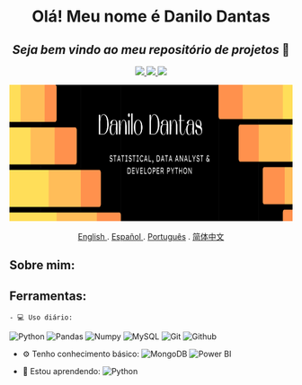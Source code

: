 <!DOCTYPE html>
<html>
  <head>
    <meta charset="utf-8">
    <meta name="viewport" content="width=device-width">
    <link href="style.css" rel="stylesheet" type="text/css" />
  </head>
  <body>
    <h1 align="center"> Olá! Meu nome é Danilo Dantas  </h1>
    <h2 align="center"><i>Seja bem vindo ao meu repositório de projetos  </i> &#128406; </h2> 
<p align="center">
  <a href="https://www.linkedin.com/in/danilo-dantas-j/">
      <img src="https://img.shields.io/badge/Linkedin-Danilo%20Dantas-blue"/>
  </a>
  <a href="https://accounts.google.com/">
      <img src="https://img.shields.io/badge/Gmail-danilodantasanalytics%40%40gmail.com-important"/>
  </a>
    <a href="https://www.instagram.com/_devsoul/">
      <img src="https://img.shields.io/badge/Instagram-devsoul-critical"/>
  </a>
</p>

<img src= "https://github.com/DaniloDantas/Image/blob/master/Banner_Art/Banner_Github.png" height="243" width="1000">
    
<p align="center">
  <a href="/docs/readme_fr.md">English </a>
  .
  <a href="/docs/readme_es.md">Español </a>
  .
  <a href="/docs/readme_pt-BR.md">Português</a>
  .
  <a href="/docs/readme_cn.md">简体中文</a>
</p>
  <h2>
  Sobre mim:

  </h2>
  <h2>
    Ferramentas:
  <br \>
  </h2>
 
    - 💻 Uso diário:
 ![Python](https://img.shields.io/badge/-Python-black?style=flat-square&logo=Python)
 ![Pandas](https://img.shields.io/badge/-Pandas-black?style=flat-square&logo=Pandas)
 ![Numpy](https://img.shields.io/badge/-Numpy-black?style=flat-square&logo=Numpy)
 ![MySQL](https://img.shields.io/badge/-Mysql-black?style=flat-square&logo=Mysql)
 ![Git](https://img.shields.io/badge/-Git-black?style=flat-square&logo=Git)
 ![Github](https://img.shields.io/badge/-Github-black?style=flat-square&logo=Github)
 
 - ⚙️ Tenho conhecimento básico:
 ![MongoDB](https://img.shields.io/badge/-MongoDB-black?style=plastic&logo=Mongodb)
 ![Power BI](https://img.shields.io/badge/-Power%20BI-black?style=plastic&logo=Power-BI)
 
 - 🌱 Estou aprendendo:
 ![Python](https://img.shields.io/badge/-Python-black?style=flat-square&logo=Python)

</p>
 
  </body>
</html>
